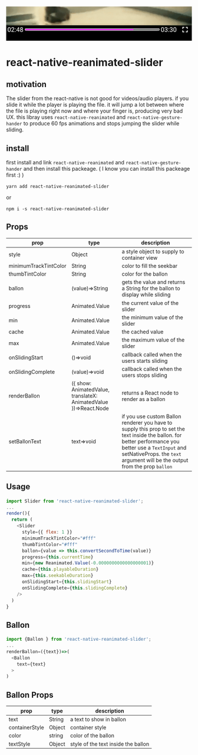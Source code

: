 ![](./examples/capture.gif)

# react-native-reanimated-slider


## motivation
The slider from the react-native is not good for videos/audio players. if you slide it while the player is playing the file. it will jump a lot between where the file is playing right now and where your finger is, producing very bad UX. this libray uses `react-native-reanimated` and `react-native-gesture-hander`  to produce 60 fps animations and stops jumping the slider while sliding.


## install
first install and link `react-native-reanimated` and `react-native-gesture-hander` and then install this packeage. ( I know you can install this packeage first :) )

```
yarn add react-native-reanimated-slider
```
or 

```
npm i -s react-native-reanimated-slider
```

## Props
| prop                  | type                                                                | description                                                                                                                                                                                                                              |
| --------------------- | ------------------------------------------------------------------- | ---------------------------------------------------------------------------------------------------------------------------------------------------------------------------------------------------------------------------------------- |
| style                 | Object                                                              | a style object to supply to container view                                                                                                                                                                                               |
| minimumTrackTintColor | String                                                              | color to fill the seekbar                                                                                                                                                                                                                |
| thumbTintColor        | String                                                              | color for the ballon                                                                                                                                                                                                                     |
| ballon                | (value)=>String                                                     | gets the value and returns a String for the ballon to display while sliding                                                                                                                                                              |
| progress              | Animated.Value                                                      | the current value of the slider                                                                                                                                                                                                          |
| min                   | Animated.Value                                                      | the minimum value of the slider                                                                                                                                                                                                          |
| cache                 | Animated.Value                                                      | the cached value                                                                                                                                                                                                                         |
| max                   | Animated.Value                                                      | the maximum value of the slider                                                                                                                                                                                                          |
| onSlidingStart        | ()=>void                                                            | callback called when the users starts sliding                                                                                                                                                                                            |
| onSlidingComplete     | (value)=>void                                                       | callback called when the users stops sliding                                                                                                                                                                                             |
| renderBallon          | ({   show: AnimatedValue, translateX: AnimatedValue  })=>React.Node | returns a React node to render as a ballon                                                                                                                                                                                               |
| setBallonText         | text=>void                                                          | if you use custom Ballon renderer you have to supply this prop to set the text inside the ballon. for better performance you better use a `TextInput` and setNativeProps. the `text` argument will be the output from the prop  `ballon` |



## Usage
```js
import Slider from 'react-native-reanimated-slider';
...
render(){
  return (
    <Slider
      style={{ flex: 1 }}
      minimumTrackTintColor="#fff"
      thumbTintColor="#fff"
      ballon={value => this.convertSecondToTime(value)}
      progress={this.currentTime}
      min={new Reanimated.Value(-0.0000000000000000001)}
      cache={this.playableDuration}
      max={this.seekableDuration}
      onSlidingStart={this.slidingStart}
      onSlidingComplete={this.slidingComplete}
    />
  )
}
```

## Ballon
```js
import {Ballon } from 'react-native-reanimated-slider';
...
renderBallon=({text})=>(
  <Ballon 
    text={text}
  >
)
```

## Ballon Props

| prop           | type   | description                         |
| -------------- | ------ | ----------------------------------- |
| text           | String | a text to show in ballon            |
| containerStyle | Object | container style                     |
| color          | string | color of the ballon                 |
| textStyle      | Object | style of the text inside the ballon |


